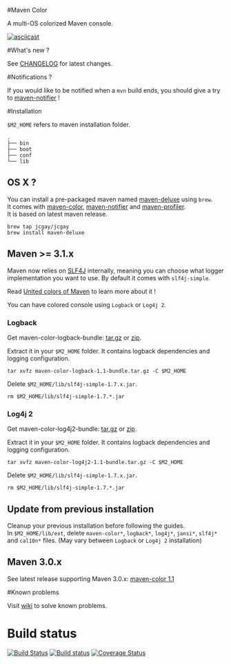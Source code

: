 #Maven Color

A multi-OS colorized Maven console.

[![asciicast](https://asciinema.org/a/20053.png)](https://asciinema.org/a/20053?autoplay=1)

#What's new ?

See [CHANGELOG](https://github.com/jcgay/maven-color/blob/master/CHANGELOG.md) for latest changes.

#Notifications ?

If you would like to be notified when a `mvn` build ends, you should give a try to [maven-notifier](https://github.com/jcgay/maven-notifier) !

#Installation

`$M2_HOME` refers to maven installation folder.

```
.
├── bin
├── boot
├── conf
└── lib
``` 

## OS X ?

You can install a pre-packaged maven named [maven-deluxe](https://github.com/jcgay/homebrew-jcgay#maven-deluxe) using `brew`.  
It comes with [maven-color](https://github.com/jcgay/maven-color), [maven-notifier](https://github.com/jcgay/maven-notifier) and [maven-profiler](https://github.com/jcgay/maven-profiler).  
It is based on latest maven release.

    brew tap jcgay/jcgay
    brew install maven-deluxe

## Maven >= 3.1.x

Maven now relies on [SLF4J](http://www.slf4j.org/) internally, meaning you can choose what logger implementation you want to use. By default it comes with `slf4j-simple`.

Read [United colors of Maven](http://aheritier.net/united-colors-of-maven/) to learn more about it !

You can have colored console using `Logback` or `Log4j 2`.

### Logback

Get maven-color-logback-bundle: [tar.gz](http://dl.bintray.com/jcgay/maven/com/github/jcgay/maven/color/maven-color-logback/1.1/maven-color-logback-1.1-bundle.tar.gz) or [zip](http://dl.bintray.com/jcgay/maven/com/github/jcgay/maven/color/maven-color-logback/1.1/maven-color-logback-1.1-bundle.zip).  

Extract it in your `$M2_HOME` folder. It contains logback dependencies and logging configuration.  

    tar xvfz maven-color-logback-1.1-bundle.tar.gz -C $M2_HOME

Delete `$M2_HOME/lib/slf4j-simple-1.7.x.jar`.

    rm $M2_HOME/lib/slf4j-simple-1.7.*.jar

### Log4j 2

Get maven-color-log4j2-bundle: [tar.gz](http://dl.bintray.com/jcgay/maven/com/github/jcgay/maven/color/maven-color-log4j2/1.1/maven-color-log4j2-1.1-bundle.tar.gz) or [zip](http://dl.bintray.com/jcgay/maven/com/github/jcgay/maven/color/maven-color-log4j2/1.1/maven-color-log4j2-1.1-bundle.zip).  

Extract it in your `$M2_HOME` folder. It contains logback dependencies and logging configuration.  

    tar xvfz maven-color-log4j2-1.1-bundle.tar.gz -C $M2_HOME

Delete `$M2_HOME/lib/slf4j-simple-1.7.x.jar`.

    rm $M2_HOME/lib/slf4j-simple-1.7.*.jar

## Update from previous installation

Cleanup your previous installation before following the guides.  
In `$M2_HOME/lib/ext`, delete `maven-color*`, `logback*`, `log4j*`, `jansi*`, `slf4j*` and `cal10n*` files. (May vary between `Logback` or `Log4j 2` installation)

## Maven 3.0.x

See latest release supporting Maven 3.0.x: [maven-color 1.1](https://github.com/jcgay/maven-color/tree/v1.1#maven-30x)

#Known problems

Visit [wiki](https://github.com/jcgay/maven-color/wiki/Problems) to solve known problems.

# Build status
[![Build Status](https://travis-ci.org/jcgay/maven-color.svg?branch=master)](https://travis-ci.org/jcgay/maven-color)
[![Build status](https://ci.appveyor.com/api/projects/status/y8rn0pew98jbr9j8/branch/master?svg=true)](https://ci.appveyor.com/project/jcgay/maven-color/branch/master)
[![Coverage Status](https://coveralls.io/repos/jcgay/maven-color/badge.svg?branch=master)](https://coveralls.io/r/jcgay/maven-color?branch=master)
